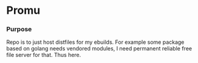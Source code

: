 # Promu

### Purpose
Repo is to just host distfiles for my ebuilds. For example some package based on golang needs vendored modules, I need permanent reliable free file server for that. Thus here.
